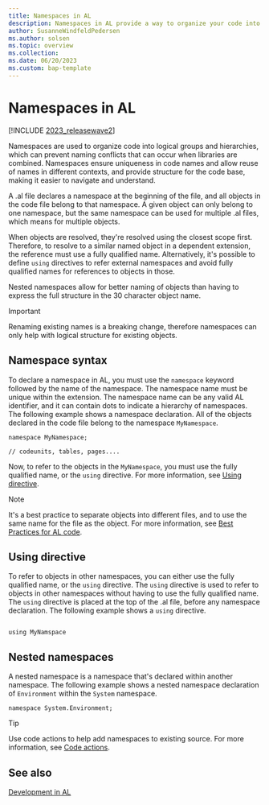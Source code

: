```yaml
---
title: Namespaces in AL
description: Namespaces in AL provide a way to organize your code into logical units and avoid naming conflicts.
author: SusanneWindfeldPedersen
ms.author: solsen
ms.topic: overview
ms.collection: 
ms.date: 06/20/2023
ms.custom: bap-template
---
```


# Namespaces in AL

[!INCLUDE [2023_releasewave2](../includes/2023_releasewave2.md)]

Namespaces are used to organize code into logical groups and hierarchies, which can prevent naming conflicts that can occur when libraries are combined. Namespaces ensure uniqueness in code names and allow reuse of names in different contexts, and provide structure for the code base, making it easier to navigate and understand.

A .al file declares a namespace at the beginning of the file, and all objects in the code file belong to that namespace. A given object can only belong to one namespace, but the same namespace can be used for multiple .al files, which means for multiple objects.

When objects are resolved, they're resolved using the closest scope first. Therefore, to resolve to a similar named object in a dependent extension, the reference must use a fully qualified name. Alternatively, it's possible to define `using` directives to refer external namespaces and avoid fully qualified names for references to objects in those.

Nested namespaces allow for better naming of objects than having to express the full structure in the 30 character object name. 

> [!IMPORTANT]  
> Renaming existing names is a breaking change, therefore namespaces can only help with logical structure for existing objects.

## Namespace syntax

To declare a namespace in AL, you must use the `namespace` keyword followed by the name of the namespace. The namespace name must be unique within the extension. The namespace name can be any valid AL identifier, and it can contain dots to indicate a hierarchy of namespaces. The following example shows a namespace declaration. All of the objects declared in the code file belong to the namespace `MyNamespace`.

```al
namespace MyNamespace;

// codeunits, tables, pages.... 

```

Now, to refer to the objects in the `MyNamespace`, you must use the fully qualified name, or the `using` directive. For more information, see [Using directive](devenv-namespaces-overview.md#using-directive).

> [!NOTE]  
> It's a best practice to separate objects into different files, and to use the same name for the file as the object. For more information, see [Best Practices for AL code](../compliance/apptest-bestpracticesforalcode.md).

## Using directive

To refer to objects in other namespaces, you can either use the fully qualified name, or the `using` directive. The `using` directive is used to refer to objects in other namespaces without having to use the fully qualified name. The `using` directive is placed at the top of the .al file, before any namespace declaration. The following example shows a `using` directive.

```al

using MyNamspace
```

## Nested namespaces

A nested namespace is a namespace that's declared within another namespace. The following example shows a nested namespace declaration of `Environment` within the `System` namespace.

```al
namespace System.Environment;

```


> [!TIP]  
> Use code actions to help add namespaces to existing source. For more information, see [Code actions](devenv-code-actions.md).

## See also

[Development in AL](devenv-dev-overview.md)  